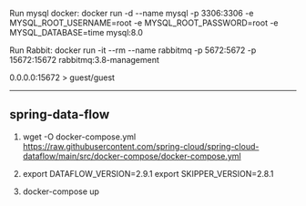 Run mysql docker:
docker run -d --name mysql -p 3306:3306 -e MYSQL_ROOT_USERNAME=root -e MYSQL_ROOT_PASSWORD=root -e MYSQL_DATABASE=time mysql:8.0



Run Rabbit: docker run -it --rm --name rabbitmq -p 5672:5672 -p 15672:15672 rabbitmq:3.8-management

0.0.0.0:15672 > guest/guest




-------------
spring-data-flow
-------------
1. wget -O docker-compose.yml https://raw.githubusercontent.com/spring-cloud/spring-cloud-dataflow/main/src/docker-compose/docker-compose.yml

2. export DATAFLOW_VERSION=2.9.1
   export SKIPPER_VERSION=2.8.1
3. docker-compose up


